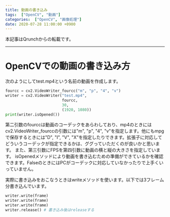 ```yaml
---
title: 動画の書き込み
tags:  ["OpenCV", "動画"]
categories:  ["OpenCV", "画像処理"]
date: 2020-07-28 11:00:00 +0900
---
```

本記事はQrunchからの転載です。
___

# OpenCVでの動画の書き込み方

次のようにしてtest.mp4という名前の動画を作成します。

``` Python
fourcc = cv2.VideoWriter_fourcc("m", "p", "4", "v")
writer = cv2.VideoWriter("test.mp4",
                         fourcc,
                         30,
                         (1920, 1080))
print(writer.isOpened())
```

第二引数のfourccは動画のコーデックをあらわしており、mp4のときにはcv2.VideoWriter_fourccの引数には"m", "p", "4", "v"を指定します。他にもmpgで保存するときには"D", "I", "V", "X"を指定したりできます。拡張子に対応してどういうコーデックが指定できるかは、ググっていただくのが良いかと思います。
また、第三引数にFPSを第四引数に動画の横と縦の大きさを指定しています。
isOpenedメソッドにより動画を書き込むための準備ができているかを確認できます。FalseのときにはPCがコーデックに対応していなかったりで上手くいっていません。

実際に書き込みをおこなうときはwriteメソッドを使います。以下では3フレーム分書き込んでいます。

``` Python
writer.write(frame)
writer.write(frame) 
writer.write(frame)  
writer.release() # 書き込み後はreleaseする
```
